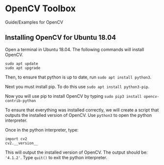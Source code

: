# OpenCV Toolbox
Guide/Examples for OpenCV

## Installing OpenCV for Ubuntu 18.04
Open a terminal in Ubuntu 18.04. The following commands will install OpenCV.
```
sudo apt update
sudo apt upgrade
```
Then, to ensure that python is up to date, run `sudo apt install python3`.

Next you must install pip. To do this use `sudo apt install python3-pip`.

Now you will use pip to install OpenCV by typing `sudo pip3 install opencv-contrib-python`

To ensure that everything was installed correctly, we will create a script that outputs the installed version of OpenCV. Use `python3` to open the python interpreter.

Once in the python interpreter, type:
```
import cv2
cv2.__version__
```
This will output the installed version of OpenCV. The output should be: `'4.1.2'`. Type `quit()` to exit the python interpreter.
